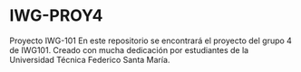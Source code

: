 # IWG-PROY4
Proyecto IWG-101
En este repositorio se encontrará el proyecto del grupo 4 de IWG101.
Creado con mucha dedicación por estudiantes de la Universidad Técnica Federico Santa María.
